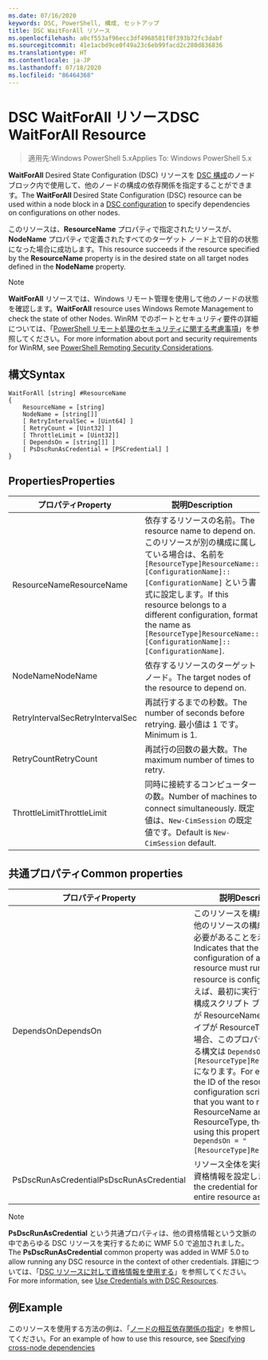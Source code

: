 ```yaml
---
ms.date: 07/16/2020
keywords: DSC, PowerShell, 構成, セットアップ
title: DSC WaitForAll リソース
ms.openlocfilehash: a0cf553af96ecc3df4968581f8f393b72fc3dabf
ms.sourcegitcommit: 41e1acbd9ce0f49a23c6eb99facd2c280d836836
ms.translationtype: HT
ms.contentlocale: ja-JP
ms.lasthandoff: 07/18/2020
ms.locfileid: "86464368"
---
```

# <a name="dsc-waitforall-resource"></a><span data-ttu-id="fbcc8-103">DSC WaitForAll リソース</span><span class="sxs-lookup"><span data-stu-id="fbcc8-103">DSC WaitForAll Resource</span></span>

> <span data-ttu-id="fbcc8-104">適用先:Windows PowerShell 5.x</span><span class="sxs-lookup"><span data-stu-id="fbcc8-104">Applies To: Windows PowerShell 5.x</span></span>

<span data-ttu-id="fbcc8-105">**WaitForAll** Desired State Configuration (DSC) リソースを [DSC 構成](../../../configurations/configurations.md)のノード ブロック内で使用して、他のノードの構成の依存関係を指定することができます。</span><span class="sxs-lookup"><span data-stu-id="fbcc8-105">The **WaitForAll** Desired State Configuration (DSC) resource can be used within a node block in a [DSC configuration](../../../configurations/configurations.md) to specify dependencies on configurations on other nodes.</span></span>

<span data-ttu-id="fbcc8-106">このリソースは、**ResourceName** プロパティで指定されたリソースが、**NodeName** プロパティで定義されたすべてのターゲット ノード上で目的の状態になった場合に成功します。</span><span class="sxs-lookup"><span data-stu-id="fbcc8-106">This resource succeeds if the resource specified by the **ResourceName** property is in the desired state on all target nodes defined in the **NodeName** property.</span></span>

> [!NOTE]
> <span data-ttu-id="fbcc8-107">**WaitForAll** リソースでは、Windows リモート管理を使用して他のノードの状態を確認します。</span><span class="sxs-lookup"><span data-stu-id="fbcc8-107">**WaitForAll** resource uses Windows Remote Management to check the state of other Nodes.</span></span> <span data-ttu-id="fbcc8-108">WinRM でのポートとセキュリティ要件の詳細については、「[PowerShell リモート処理のセキュリティに関する考慮事項](/powershell/scripting/learn/remoting/winrmsecurity?view=powershell-6)」を参照してください。</span><span class="sxs-lookup"><span data-stu-id="fbcc8-108">For more information about port and security requirements for WinRM, see [PowerShell Remoting Security Considerations](/powershell/scripting/learn/remoting/winrmsecurity?view=powershell-6).</span></span>

## <a name="syntax"></a><span data-ttu-id="fbcc8-109">構文</span><span class="sxs-lookup"><span data-stu-id="fbcc8-109">Syntax</span></span>

```Syntax
WaitForAll [string] #ResourceName
{
    ResourceName = [string]
    NodeName = [string[]]
    [ RetryIntervalSec = [Uint64] ]
    [ RetryCount = [Uint32] ]
    [ ThrottleLimit = [Uint32]]
    [ DependsOn = [string[]] ]
    [ PsDscRunAsCredential = [PSCredential] ]
}
```

## <a name="properties"></a><span data-ttu-id="fbcc8-110">Properties</span><span class="sxs-lookup"><span data-stu-id="fbcc8-110">Properties</span></span>

|<span data-ttu-id="fbcc8-111">プロパティ</span><span class="sxs-lookup"><span data-stu-id="fbcc8-111">Property</span></span> |<span data-ttu-id="fbcc8-112">説明</span><span class="sxs-lookup"><span data-stu-id="fbcc8-112">Description</span></span> |
|---|---|
|<span data-ttu-id="fbcc8-113">ResourceName</span><span class="sxs-lookup"><span data-stu-id="fbcc8-113">ResourceName</span></span> |<span data-ttu-id="fbcc8-114">依存するリソースの名前。</span><span class="sxs-lookup"><span data-stu-id="fbcc8-114">The resource name to depend on.</span></span> <span data-ttu-id="fbcc8-115">このリソースが別の構成に属している場合は、名前を `[ResourceType]ResourceName::[ConfigurationName]::[ConfigurationName]` という書式に設定します。</span><span class="sxs-lookup"><span data-stu-id="fbcc8-115">If this resource belongs to a different configuration, format the name as `[ResourceType]ResourceName::[ConfigurationName]::[ConfigurationName]`.</span></span> |
|<span data-ttu-id="fbcc8-116">NodeName</span><span class="sxs-lookup"><span data-stu-id="fbcc8-116">NodeName</span></span> |<span data-ttu-id="fbcc8-117">依存するリソースのターゲット ノード。</span><span class="sxs-lookup"><span data-stu-id="fbcc8-117">The target nodes of the resource to depend on.</span></span> |
|<span data-ttu-id="fbcc8-118">RetryIntervalSec</span><span class="sxs-lookup"><span data-stu-id="fbcc8-118">RetryIntervalSec</span></span> |<span data-ttu-id="fbcc8-119">再試行するまでの秒数。</span><span class="sxs-lookup"><span data-stu-id="fbcc8-119">The number of seconds before retrying.</span></span> <span data-ttu-id="fbcc8-120">最小値は 1 です。</span><span class="sxs-lookup"><span data-stu-id="fbcc8-120">Minimum is 1.</span></span> |
|<span data-ttu-id="fbcc8-121">RetryCount</span><span class="sxs-lookup"><span data-stu-id="fbcc8-121">RetryCount</span></span> |<span data-ttu-id="fbcc8-122">再試行の回数の最大数。</span><span class="sxs-lookup"><span data-stu-id="fbcc8-122">The maximum number of times to retry.</span></span> |
|<span data-ttu-id="fbcc8-123">ThrottleLimit</span><span class="sxs-lookup"><span data-stu-id="fbcc8-123">ThrottleLimit</span></span> |<span data-ttu-id="fbcc8-124">同時に接続するコンピューターの数。</span><span class="sxs-lookup"><span data-stu-id="fbcc8-124">Number of machines to connect simultaneously.</span></span> <span data-ttu-id="fbcc8-125">既定値は、`New-CimSession` の既定値です。</span><span class="sxs-lookup"><span data-stu-id="fbcc8-125">Default is `New-CimSession` default.</span></span> |

## <a name="common-properties"></a><span data-ttu-id="fbcc8-126">共通プロパティ</span><span class="sxs-lookup"><span data-stu-id="fbcc8-126">Common properties</span></span>

|<span data-ttu-id="fbcc8-127">プロパティ</span><span class="sxs-lookup"><span data-stu-id="fbcc8-127">Property</span></span> |<span data-ttu-id="fbcc8-128">説明</span><span class="sxs-lookup"><span data-stu-id="fbcc8-128">Description</span></span> |
|---|---|
|<span data-ttu-id="fbcc8-129">DependsOn</span><span class="sxs-lookup"><span data-stu-id="fbcc8-129">DependsOn</span></span> |<span data-ttu-id="fbcc8-130">このリソースを構成する前に、他のリソースの構成を実行する必要があることを示します。</span><span class="sxs-lookup"><span data-stu-id="fbcc8-130">Indicates that the configuration of another resource must run before this resource is configured.</span></span> <span data-ttu-id="fbcc8-131">たとえば、最初に実行するリソース構成スクリプト ブロックの ID が ResourceName で、そのタイプが ResourceType である場合、このプロパティを使用する構文は `DependsOn = "[ResourceType]ResourceName"` になります。</span><span class="sxs-lookup"><span data-stu-id="fbcc8-131">For example, if the ID of the resource configuration script block that you want to run first is ResourceName and its type is ResourceType, the syntax for using this property is `DependsOn = "[ResourceType]ResourceName"`.</span></span> |
|<span data-ttu-id="fbcc8-132">PsDscRunAsCredential</span><span class="sxs-lookup"><span data-stu-id="fbcc8-132">PsDscRunAsCredential</span></span> |<span data-ttu-id="fbcc8-133">リソース全体を実行するための資格情報を設定します。</span><span class="sxs-lookup"><span data-stu-id="fbcc8-133">Sets the credential for running the entire resource as.</span></span> |

> [!NOTE]
> <span data-ttu-id="fbcc8-134">**PsDscRunAsCredential** という共通プロパティは、他の資格情報という文脈の中であらゆる DSC リソースを実行するために WMF 5.0 で追加されました。</span><span class="sxs-lookup"><span data-stu-id="fbcc8-134">The **PsDscRunAsCredential** common property was added in WMF 5.0 to allow running any DSC resource in the context of other credentials.</span></span> <span data-ttu-id="fbcc8-135">詳細については、「[DSC リソースに対して資格情報を使用する](../../../configurations/runasuser.md)」を参照してください。</span><span class="sxs-lookup"><span data-stu-id="fbcc8-135">For more information, see [Use Credentials with DSC Resources](../../../configurations/runasuser.md).</span></span>

## <a name="example"></a><span data-ttu-id="fbcc8-136">例</span><span class="sxs-lookup"><span data-stu-id="fbcc8-136">Example</span></span>

<span data-ttu-id="fbcc8-137">このリソースを使用する方法の例は、「[ノードの相互依存関係の指定](../../../configurations/crossNodeDependencies.md)」を参照してください。</span><span class="sxs-lookup"><span data-stu-id="fbcc8-137">For an example of how to use this resource, see [Specifying cross-node dependencies](../../../configurations/crossNodeDependencies.md)</span></span>

